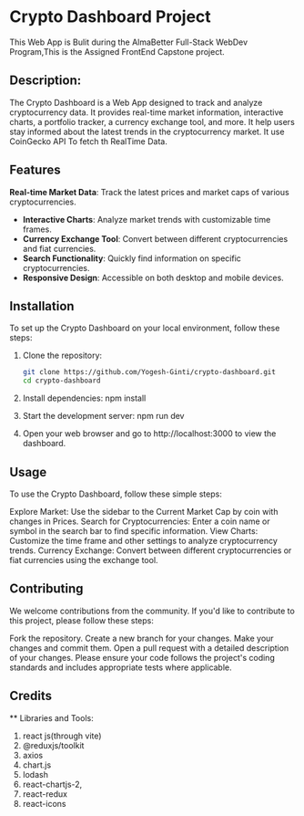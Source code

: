 # Crypto Dashboard Project
This Web App  is Bulit during the AlmaBetter Full-Stack WebDev Program,This is the Assigned FrontEnd Capstone project.

## Description:

The Crypto Dashboard is a Web App designed to track and analyze cryptocurrency data. It provides real-time market information, interactive charts, a portfolio tracker, a currency exchange tool, and more.
It help users stay informed about the latest trends in the cryptocurrency market.
It use CoinGecko API To fetch th RealTime Data.




## Features

**Real-time Market Data**: Track the latest prices and market caps of various cryptocurrencies.
- **Interactive Charts**: Analyze market trends with customizable time frames.
- **Currency Exchange Tool**: Convert between different cryptocurrencies and fiat currencies.
- **Search Functionality**: Quickly find information on specific cryptocurrencies.
- **Responsive Design**: Accessible on both desktop and mobile devices.



## Installation
To set up the Crypto Dashboard on your local environment, follow these steps:

1. Clone the repository:
   ```bash
   git clone https://github.com/Yogesh-Ginti/crypto-dashboard.git
   cd crypto-dashboard

2. Install dependencies:
  npm install

3. Start the development server:
  npm run dev

4. Open your web browser and go to http://localhost:3000 to view the dashboard.


## Usage
To use the Crypto Dashboard, follow these simple steps:

Explore Market: Use the sidebar to the Current Market Cap by coin with changes in Prices.
Search for Cryptocurrencies: Enter a coin name or symbol in the search bar to find specific information.
View Charts: Customize the time frame and other settings to analyze cryptocurrency trends.
Currency Exchange: Convert between different cryptocurrencies or fiat currencies using the exchange tool.

## Contributing
We welcome contributions from the community. If you'd like to contribute to this project, please follow these steps:

Fork the repository.
Create a new branch for your changes.
Make your changes and commit them.
Open a pull request with a detailed description of your changes.
Please ensure your code follows the project's coding standards and includes appropriate tests where applicable.

## Credits

** Libraries and Tools:
1. react js(through vite)
2. @reduxjs/toolkit
3. axios
4. chart.js
5. lodash
6. react-chartjs-2,
7. react-redux
8. react-icons


